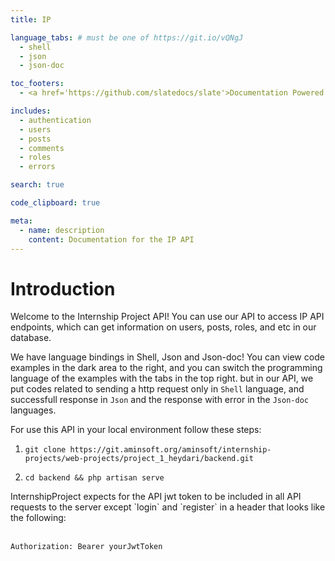 ```yaml
---
title: IP

language_tabs: # must be one of https://git.io/vQNgJ
  - shell
  - json
  - json-doc

toc_footers:
  - <a href='https://github.com/slatedocs/slate'>Documentation Powered by Slate</a>

includes:
  - authentication
  - users
  - posts
  - comments
  - roles
  - errors

search: true

code_clipboard: true

meta:
  - name: description
    content: Documentation for the IP API
---
```


# Introduction

Welcome to the Internship Project API! You can use our API to access IP API endpoints, which can get information on users, posts, roles, and etc in our database.

We have language bindings in Shell, Json and Json-doc! You can view code examples in the dark area to the right, and you can switch the programming language of the examples with the tabs in the top right.
but in our API, we put codes related to sending a http request only in `Shell` language, and successfull response in `Json` and the response with error in the `Json-doc` languages.

For use this API in your local environment follow these steps:

1. `git clone https://git.aminsoft.org/aminsoft/internship-projects/web-projects/project_1_heydari/backend.git`

2. `cd backend && php artisan serve`

<aside class="success">
InternshipProject expects for the API jwt token to be included in all API requests to the server except `login` and `register` in a header that looks like the following:

<br><code>Authorization: Bearer yourJwtToken</code>
</aside>